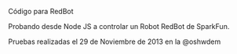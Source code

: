 Código para RedBot

Probando desde Node JS a controlar un Robot RedBot de SparkFun.

Pruebas realizadas el 29 de Noviembre de 2013 en la @oshwdem
